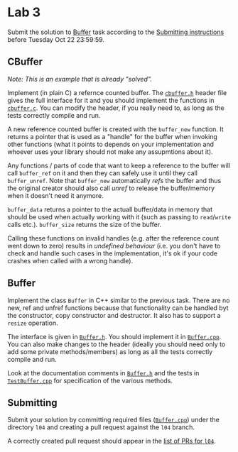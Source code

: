 Lab 3
=====

Submit the solution to [Buffer](#buffer) task according to the
[Submitting instructions](#submitting) before Tuesday Oct 22 23:59:59.


CBuffer
-------

*Note: This is an example that is already "solved".*

Implement (in plain C) a refernce counted buffer. The [`cbuffer.h`](cbuffer.h)
header file gives the full interface for it and you should implement the
functions in [`cbuffer.c`](cbuffer.c).  You can modify the header, if you
really need to, as long as the tests correctly compile and run.

A new reference counted buffer is created with the `buffer_new` function. It
returns a pointer that is used as a "handle" for the buffer when invoking other
functions (what it points to depends on your implementation and whoever
uses your library should not make any assupmtions about it).

Any functions / parts of code that want to keep a reference to the buffer will
call `buffer_ref`  on it and then they can safely use it until they call
`buffer_unref`.  Note that `buffer_new` automatically *refs* the buffer and thus
the original creator should also call *unref* to release the buffer/memory when
it doesn't need it anymore.

`buffer_data` returns a pointer to the actuall buffer/data in memory that should
be used when actually working with it (such as passing to `read`/`write` calls
etc.). `buffer_size` returns the size of the buffer.

Calling these functions on invalid handles (e.g. after the reference count went
down to zero) results in *undefined behaviour* (i.e. you don't have to check and
handle such cases in the implementation, it's ok if your code crashes when
called with a wrong handle).

Buffer
------

Implement the class `Buffer` in C++ similar to the previous task. There are no
new, ref and unfref functions because that functionality can be handled byt the
constructor, copy constructor and destructor. It also has to support a `resize`
operation.

The interface is given in [`Buffer.h`](Buffer.h). You should implement it in
[`Buffer.cpp`](Buffer.cpp). You can also make changes to the header (ideally
you should need only to add some private methods/members) as long as all the
tests correctly compile and run.

Look at the documentation comments in [`Buffer.h`](Buffer.h) and the tests in
[`TestBuffer.cpp`](TestBuffer.cpp) for specification of the various methods.

Submitting
----------

Submit your solution by committing required files ([`Buffer.cpp`](Buffer.cpp))
under the directory `l04` and creating a pull request against the `l04` branch.

A correctly created pull request should appear in the
[list of PRs for `l04`](https://github.com/pulls?utf8=%E2%9C%93&q=is%3Aopen+is%3Apr+user%3AFMFI-UK-2-AIN-118+base%3Al04).

